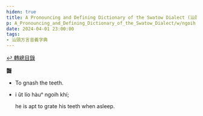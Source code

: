 ```yaml
---
hiden: true
title: A Pronouncing and Defining Dictionary of the Swatow Dialect (汕頭方言音義字典) / ngoih
p: A_Pronouncing_and_Defining_Dictionary_of_the_Swatow_Dialect/w/ngoih
date: 2024-04-01 23:00:00
tags: 
- 汕頭方言音義字典
---
```


[↩️ 轉總目錄](/A_Pronouncing_and_Defining_Dictionary_of_the_Swatow_Dialect)


**齧**
- To gnash the teeth.

- i ût lío hàuⁿ ngoih khí;

  he is apt to grate his teeth when asleep.